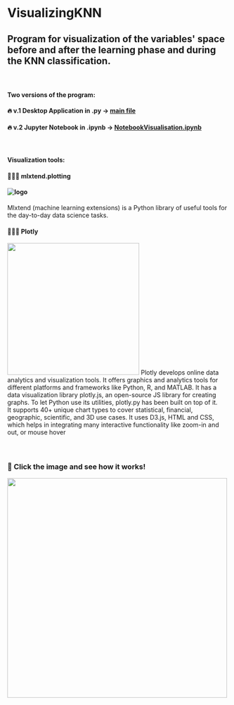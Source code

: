 # VisualizingKNN
## Program for visualization of the variables' space before and after the learning phase and during the KNN classification.
#### </br>
####

#### Two versions of the program:
#### 🔥 v.1 Desktop Application in .py  -> [main file](https://github.com/axrozwadowska/VisualizingKNN/blob/master/main.py)
#### 🔥 v.2 Jupyter Notebook in .ipynb -> [NotebookVisualisation.ipynb](https://github.com/axrozwadowska/VisualizingKNN/blob/master/NotebookVisualisation.ipynb) 
#### </br>
#### Visualization tools:
#### 👩🏻‍🎨 mlxtend.plotting 
#### ![logo](https://user-images.githubusercontent.com/38247694/131038924-0465b0d7-ca59-43d2-a13b-ce72e200630e.png)
Mlxtend (machine learning extensions) is a Python library of useful tools for the day-to-day data science tasks.

#### 👩🏻‍🎨 Plotly
<img src="https://user-images.githubusercontent.com/38247694/131039207-acd3efbc-da58-47d6-b283-c86799a75ee6.png" width="300">
Plotly develops online data analytics and visualization tools. It offers graphics and analytics tools for different platforms and frameworks like Python, R, and MATLAB. It has a data visualization library plotly.js, an open-source JS library for creating graphs. To let Python use its utilities, plotly.py has been built on top of it. <br/>
It supports 40+ unique chart types to cover statistical, financial, geographic, scientific, and 3D use cases. It uses D3.js, HTML and CSS, which helps in integrating many interactive functionality like zoom-in and out, or mouse hover

#### </br> 

### 🎥  Click the image and see how it works!
[<img src="https://github.com/axrozwadowska/VisualizingKNN/blob/master/readme-source/Screenshot%202021-08-26%20at%2022.37.05.png?raw=true" width="500">](https://www.youtube.com/watch?v=5TTQDP2-OTg)
